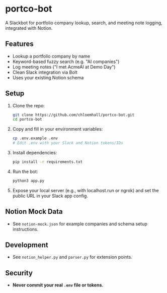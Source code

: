 # portco-bot

A Slackbot for portfolio company lookup, search, and meeting note logging, integrated with Notion.

## Features
- Lookup a portfolio company by name
- Keyword-based fuzzy search (e.g. "AI companies")
- Log meeting notes ("I met AcmeAI at Demo Day")
- Clean Slack integration via Bolt
- Uses your existing Notion schema

## Setup

1. Clone the repo:
   ```sh
   git clone https://github.com/chloemhall/portco-bot.git
   cd portco-bot
   ```
2. Copy and fill in your environment variables:
   ```sh
   cp .env.example .env
   # Edit .env with your Slack and Notion tokens/IDs
   ```
3. Install dependencies:
   ```sh
   pip install -r requirements.txt
   ```
4. Run the bot:
   ```sh
   python3 app.py
   ```
5. Expose your local server (e.g., with localhost.run or ngrok) and set the public URL in your Slack app config.

## Notion Mock Data
- See `notion-mock.json` for example companies and schema setup instructions.

## Development
- See `notion_helper.py` and `parser.py` for extension points.

## Security
- **Never commit your real `.env` file or tokens.** 